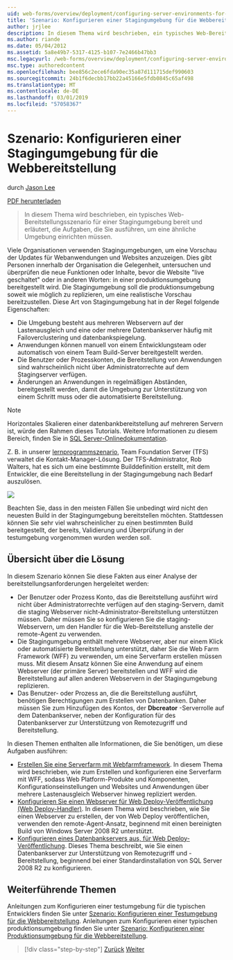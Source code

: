 ```yaml
---
uid: web-forms/overview/deployment/configuring-server-environments-for-web-deployment/scenario-configuring-a-staging-environment-for-web-deployment
title: 'Szenario: Konfigurieren einer Stagingumgebung für die Webbereitstellung | Microsoft-Dokumentation'
author: jrjlee
description: In diesem Thema wird beschrieben, ein typisches Web-Bereitstellungsszenario für einer Stagingumgebung bereit und erläutert, die Aufgaben, die Sie ausführen, um eine ähnliche Env einrichten möchten...
ms.author: riande
ms.date: 05/04/2012
ms.assetid: 5a8e49b7-5317-4125-b107-7e2466b47bb3
msc.legacyurl: /web-forms/overview/deployment/configuring-server-environments-for-web-deployment/scenario-configuring-a-staging-environment-for-web-deployment
msc.type: authoredcontent
ms.openlocfilehash: bee856c2ece6fda90ec35a87d111715def990603
ms.sourcegitcommit: 24b1f6decbb17bb22a45166e5fdb0845c65af498
ms.translationtype: MT
ms.contentlocale: de-DE
ms.lasthandoff: 03/01/2019
ms.locfileid: "57058367"
---
```

<a name="scenario-configuring-a-staging-environment-for-web-deployment"></a>Szenario: Konfigurieren einer Stagingumgebung für die Webbereitstellung
====================
durch [Jason Lee](https://github.com/jrjlee)

[PDF herunterladen](https://msdnshared.blob.core.windows.net/media/MSDNBlogsFS/prod.evol.blogs.msdn.com/CommunityServer.Blogs.Components.WeblogFiles/00/00/00/63/56/8130.DeployingWebAppsInEnterpriseScenarios.pdf)

> In diesem Thema wird beschrieben, ein typisches Web-Bereitstellungsszenario für einer Stagingumgebung bereit und erläutert, die Aufgaben, die Sie ausführen, um eine ähnliche Umgebung einrichten müssen.


Viele Organisationen verwenden Stagingumgebungen, um eine Vorschau der Updates für Webanwendungen und Websites anzuzeigen. Dies gibt Personen innerhalb der Organisation die Gelegenheit, untersuchen und überprüfen die neue Funktionen oder Inhalte, bevor die Website "live geschaltet" oder in anderen Worten: in einer produktionsumgebung bereitgestellt wird. Die Stagingumgebung soll die produktionsumgebung soweit wie möglich zu replizieren, um eine realistische Vorschau bereitzustellen. Diese Art von Stagingumgebung hat in der Regel folgende Eigenschaften:

- Die Umgebung besteht aus mehreren Webservern auf der Lastenausgleich und eine oder mehrere Datenbankserver häufig mit Failoverclustering und datenbankspiegelung.
- Anwendungen können manuell von einem Entwicklungsteam oder automatisch von einem Team Build-Server bereitgestellt werden.
- Die Benutzer oder Prozesskonten, die Bereitstellung von Anwendungen sind wahrscheinlich nicht über Administratorrechte auf dem Stagingserver verfügen.
- Änderungen an Anwendungen in regelmäßigen Abständen, bereitgestellt werden, damit die Umgebung zur Unterstützung von einem Schritt muss oder die automatisierte Bereitstellung.

> [!NOTE]
> Horizontales Skalieren einer datenbankbereitstellung auf mehreren Servern ist, würde den Rahmen dieses Tutorials. Weitere Informationen zu diesem Bereich, finden Sie in [SQL Server-Onlinedokumentation](https://technet.microsoft.com/library/ms130214.aspx).


Z. B. in unserer [lernprogrammszenario](../deploying-web-applications-in-enterprise-scenarios/enterprise-web-deployment-scenario-overview.md), Team Foundation Server (TFS) verwaltet die Kontakt-Manager-Lösung. Der TFS-Administrator, Rob Walters, hat es sich um eine bestimmte Builddefinition erstellt, mit dem Entwickler, die eine Bereitstellung in der Stagingumgebung nach Bedarf auszulösen.

![](scenario-configuring-a-staging-environment-for-web-deployment/_static/image1.png)

Beachten Sie, dass in den meisten Fällen Sie unbedingt wird nicht den neuesten Build in der Stagingumgebung bereitstellen möchten. Stattdessen können Sie sehr viel wahrscheinlicher zu einen bestimmten Build bereitgestellt, der bereits, Validierung und Überprüfung in der testumgebung vorgenommen wurden werden soll.

## <a name="solution-overview"></a>Übersicht über die Lösung

In diesem Szenario können Sie diese Fakten aus einer Analyse der bereitstellungsanforderungen hergeleitet werden:

- Der Benutzer oder Prozess Konto, das die Bereitstellung ausführt wird nicht über Administratorrechte verfügen auf den staging-Servern, damit die staging Webserver nicht-Administrator-Bereitstellung unterstützen müssen. Daher müssen Sie so konfigurieren Sie die staging-Webservern, um den Handler für die Web-Bereitstellung anstelle der remote-Agent zu verwenden.
- Die Stagingumgebung enthält mehrere Webserver, aber nur einem Klick oder automatisierte Bereitstellung unterstützt, daher Sie die Web Farm Framework (WFF) zu verwenden, um eine Serverfarm erstellen müssen muss. Mit diesem Ansatz können Sie eine Anwendung auf einem Webserver (der primäre Server) bereitstellen und WFF wird die Bereitstellung auf allen anderen Webservern in der Stagingumgebung replizieren.
- Das Benutzer- oder Prozess an, die die Bereitstellung ausführt, benötigen Berechtigungen zum Erstellen von Datenbanken. Daher müssen Sie zum Hinzufügen des Kontos, der **Dbcreator** -Serverrolle auf dem Datenbankserver, neben der Konfiguration für des Datenbankserver zur Unterstützung von Remotezugriff und Bereitstellung.

In diesen Themen enthalten alle Informationen, die Sie benötigen, um diese Aufgaben ausführen:

- [Erstellen Sie eine Serverfarm mit Webfarmframework](creating-a-server-farm-with-the-web-farm-framework.md). In diesem Thema wird beschrieben, wie zum Erstellen und konfigurieren eine Serverfarm mit WFF, sodass Web Platform-Produkte und Komponenten, Konfigurationseinstellungen und Websites und Anwendungen über mehrere Lastenausgleich Webserver hinweg repliziert werden.
- [Konfigurieren Sie einen Webserver für Web Deploy-Veröffentlichung (Web Deploy-Handler)](configuring-a-web-server-for-web-deploy-publishing-web-deploy-handler.md). In diesem Thema wird beschrieben, wie Sie einen Webserver zu erstellen, der von Web Deploy veröffentlichen, verwenden den remote-Agent-Ansatz, beginnend mit einen bereinigten Build von Windows Server 2008 R2 unterstützt.
- [Konfigurieren eines Datenbankservers aus, für Web Deploy-Veröffentlichung](configuring-a-database-server-for-web-deploy-publishing.md). Dieses Thema beschreibt, wie Sie einen Datenbankserver zur Unterstützung von Remotezugriff und -Bereitstellung, beginnend bei einer Standardinstallation von SQL Server 2008 R2 zu konfigurieren.

## <a name="further-reading"></a>Weiterführende Themen

Anleitungen zum Konfigurieren einer testumgebung für die typischen Entwicklers finden Sie unter [Szenario: Konfigurieren einer Testumgebung für die Webbereitstellung](scenario-configuring-a-test-environment-for-web-deployment.md). Anleitungen zum Konfigurieren einer typischen produktionsumgebung finden Sie unter [Szenario: Konfigurieren einer Produktionsumgebung für die Webbereitstellung](scenario-configuring-a-production-environment-for-web-deployment.md).

> [!div class="step-by-step"]
> [Zurück](scenario-configuring-a-test-environment-for-web-deployment.md)
> [Weiter](scenario-configuring-a-production-environment-for-web-deployment.md)
